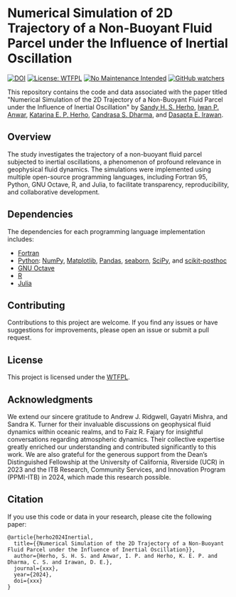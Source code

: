 # Numerical Simulation of 2D Trajectory of a Non-Buoyant Fluid Parcel under the Influence of Inertial Oscillation

[![DOI](https://zenodo.org/badge/789854333.svg)](https://zenodo.org/doi/10.5281/zenodo.11051654)
[![License: WTFPL](https://img.shields.io/badge/License-WTFPL-brightgreen.svg)](http://www.wtfpl.net/about/)
[![No Maintenance Intended](http://unmaintained.tech/badge.svg)](http://unmaintained.tech/)
[![GitHub watchers](https://img.shields.io/github/watchers/Naereen/StrapDown.js.svg?style=social&label=Watch&maxAge=2592000)](https://github.com/sandyherho/inerOsci/watchers)


This repository contains the code and data associated with the paper titled "Numerical Simulation of the 2D Trajectory of a Non-Buoyant Fluid Parcel under the Influence of Inertial Oscillation" by [Sandy H. S. Herho](https://scholar.google.com/citations?user=uYQgjxMAAAAJ&hl=id), [Iwan P. Anwar](https://scholar.google.com/citations?user=NMs_TswAAAAJ&hl=id), [Katarina E. P. Herho](https://scholar.google.com/citations?user=XsjZGN0AAAAJ&hl=id), [Candrasa S. Dharma](https://scholar.google.com/citations?hl=en&user=hSBIVWEAAAAJ), and [Dasapta E. Irawan](https://scholar.google.com/citations?user=Myvc78MAAAAJ&hl=id).

## Overview

The study investigates the trajectory of a non-buoyant fluid parcel subjected to inertial oscillations, a phenomenon of profound relevance in geophysical fluid dynamics. The simulations were implemented using multiple open-source programming languages, including Fortran 95, Python, GNU Octave, R, and Julia, to facilitate transparency, reproducibility, and collaborative development.

## Dependencies

The dependencies for each programming language implementation includes:

- [Fortran](https://fortran-lang.org/)
- [Python](https://www.python.org/): [NumPy](https://numpy.org/), [Matplotlib](https://matplotlib.org/), [Pandas](https://pandas.pydata.org/), [seaborn](https://seaborn.pydata.org/), [SciPy](https://scipy.org/), and [scikit-posthoc](https://scikit-posthocs.readthedocs.io/en/latest/)
- [GNU Octave](https://octave.org/)
- [R](https://www.r-project.org/)
- [Julia](https://julialang.org/)

## Contributing

Contributions to this project are welcome. If you find any issues or have suggestions for improvements, please open an issue or submit a pull request.

## License

This project is licensed under the [WTFPL](http://www.wtfpl.net/).

## Acknowledgments

We extend our sincere gratitude to Andrew J. Ridgwell, Gayatri Mishra, and Sandra K. Turner for their invaluable discussions on geophysical fluid dynamics within oceanic realms, and to Faiz R. Fajary for insightful conversations regarding atmospheric dynamics. Their collective expertise greatly enriched our understanding and contributed significantly to this work. We are also grateful for the generous support from the Dean’s Distinguished Fellowship at the University of California, Riverside (UCR) in 2023 and the ITB Research, Community Services, and Innovation Program (PPMI-ITB) in 2024, which made this research possible.

## Citation

If you use this code or data in your research, please cite the following paper:

```
@article{herho2024Inertial,
  title={{Numerical Simulation of the 2D Trajectory of a Non-Buoyant Fluid Parcel under the Influence of Inertial Oscillation}},
  author={Herho, S. H. S. and Anwar, I. P. and Herho, K. E. P. and Dharma, C. S. and Irawan, D. E.},
  journal={xxx},
  year={2024},
  doi={xxx}
}
```
